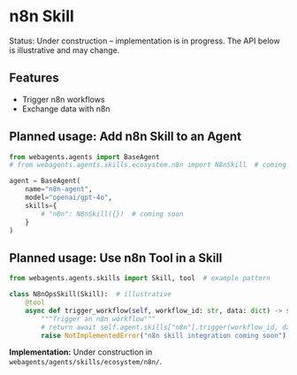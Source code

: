 # n8n Skill

Status: Under construction – implementation is in progress. The API below is illustrative and may change.

## Features
- Trigger n8n workflows
- Exchange data with n8n

## Planned usage: Add n8n Skill to an Agent
```python
from webagents.agents import BaseAgent
# from webagents.agents.skills.ecosystem.n8n import N8nSkill  # coming soon

agent = BaseAgent(
    name="n8n-agent",
    model="openai/gpt-4o",
    skills={
        # "n8n": N8nSkill({})  # coming soon
    }
)
```

## Planned usage: Use n8n Tool in a Skill
```python
from webagents.agents.skills import Skill, tool  # example pattern

class N8nOpsSkill(Skill):  # illustrative
    @tool
    async def trigger_workflow(self, workflow_id: str, data: dict) -> str:
        """Trigger an n8n workflow"""
        # return await self.agent.skills["n8n"].trigger(workflow_id, data)
        raise NotImplementedError("n8n skill integration coming soon")
```

**Implementation:** Under construction in `webagents/agents/skills/ecosystem/n8n/`.